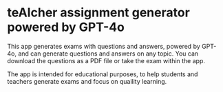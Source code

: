 # teAIcher assignment generator powered by GPT-4o

This app generates exams with questions and answers, powered by GPT-4o, and can generate questions and answers on any topic. You can download the questions as a PDF file or take the exam within the app.

The app is intended for educational purposes, to help students and teachers generate exams and focus on quaility learning.
